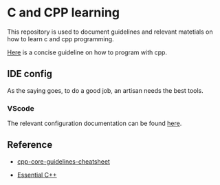 # C and CPP learning

This repository is used to document guidelines and relevant matetials on how to learn c and cpp programming.

[Here]((https://github.com/ufoym/cpp-core-guidelines-cheatsheet)) is a concise guideline on how to program with cpp.

## IDE config

As the saying goes, to do a good job, an artisan needs the best tools. 

### VScode

The relevant configuration documentation can be found [here](./docs/config/vscode.md).

## Reference

- [cpp-core-guidelines-cheatsheet](https://github.com/ufoym/cpp-core-guidelines-cheatsheet)

- [Essential C++](https://www.informit.com/store/essential-c-plus-plus-9780201485189)